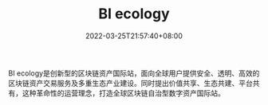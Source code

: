 ﻿---
weight: 
title: "BI ecology"
description: "BIecology是创新型的区块链资…"
date: 2022-03-25T21:57:40+08:00
lastmod: 2022-03-25T16:45:40+08:00
draft: false
authors: ["Metabd"]
featuredImage: "bi-ecology.webp"
link: ""
tags: ["交易所","BI ecology"]
categories: ["navigation"]
navigation: ["交易所"]
lightgallery: true
toc: true
pinned: false
recommend: false
recommend1: false
---
BI ecology是创新型的区块链资产国际站，面向全球用户提供安全、透明、高效的区块链资产交易服务及多重生态产业建设。同时提出价值共享、生态共建、平台共有，这种革命性的运营理念，打造全球区块链自治型数字资产国际站。
